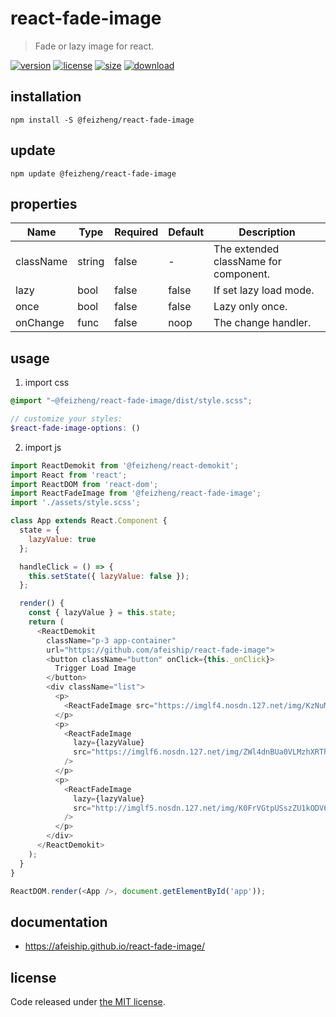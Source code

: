 # react-fade-image
> Fade or lazy image for react.

[![version][version-image]][version-url]
[![license][license-image]][license-url]
[![size][size-image]][size-url]
[![download][download-image]][download-url]

## installation
```shell
npm install -S @feizheng/react-fade-image
```

## update
```shell
npm update @feizheng/react-fade-image
```

## properties
| Name      | Type   | Required | Default | Description                           |
| --------- | ------ | -------- | ------- | ------------------------------------- |
| className | string | false    | -       | The extended className for component. |
| lazy      | bool   | false    | false   | If set lazy load mode.                |
| once      | bool   | false    | false   | Lazy only once.                       |
| onChange  | func   | false    | noop    | The change handler.                   |


## usage
1. import css
  ```scss
  @import "~@feizheng/react-fade-image/dist/style.scss";

  // customize your styles:
  $react-fade-image-options: ()
  ```
2. import js
  ```js
  import ReactDemokit from '@feizheng/react-demokit';
  import React from 'react';
  import ReactDOM from 'react-dom';
  import ReactFadeImage from '@feizheng/react-fade-image';
  import './assets/style.scss';

  class App extends React.Component {
    state = {
      lazyValue: true
    };

    handleClick = () => {
      this.setState({ lazyValue: false });
    };

    render() {
      const { lazyValue } = this.state;
      return (
        <ReactDemokit
          className="p-3 app-container"
          url="https://github.com/afeiship/react-fade-image">
          <button className="button" onClick={this._onClick}>
            Trigger Load Image
          </button>
          <div className="list">
            <p>
              <ReactFadeImage src="https://imglf4.nosdn.127.net/img/KzNuMlRKSFVENitYYjJBYnU5Q2cwQjRjd0ljSURUWmxZeGxvWVlOYnhHZWRReFBoUVJWUXFRPT0.jpg?imageView&thumbnail=1680x0&quality=96&stripmeta=0&type=jpg" />
            </p>
            <p>
              <ReactFadeImage
                lazy={lazyValue}
                src="https://imglf6.nosdn.127.net/img/ZWl4dnBUa0VLMzhXRThRbnV3UWlQelY1dGNPeUdQMUhib2IwOEVvTEhvUTRISnUwNmkwekV3PT0.jpg?imageView&thumbnail=3000y2000&type=jpg&quality=96&stripmeta=0&type=jpg%7Cwatermark&type=2&text=wqkgeHVlc2h1wrdBcnRvbW8gLyA3NzQzNzQ2NTUubG9mdGVyLmNvbQ==&font=bXN5aA==&gravity=southwest&dissolve=30&fontsize=680&dx=32&dy=36&stripmeta=0"
              />
            </p>
            <p>
              <ReactFadeImage
                lazy={lazyValue}
                src="http://imglf5.nosdn.127.net/img/K0FrVGtpUSszZU1kODV6SzZUSFZaNFhGaEliU29uSmJzL3lXdUpoK3ZLdjMyNWp1OWJTRnB3PT0.jpg?imageView&thumbnail=3000y1687&type=jpg&quality=96&stripmeta=0&type=jpg"
              />
            </p>
          </div>
        </ReactDemokit>
      );
    }
  }

  ReactDOM.render(<App />, document.getElementById('app'));

  ```

## documentation
- https://afeiship.github.io/react-fade-image/


## license
Code released under [the MIT license](https://github.com/afeiship/react-fade-image/blob/master/LICENSE.txt).

[version-image]: https://img.shields.io/npm/v/@feizheng/react-fade-image
[version-url]: https://npmjs.org/package/@feizheng/react-fade-image

[license-image]: https://img.shields.io/npm/l/@feizheng/react-fade-image
[license-url]: https://github.com/afeiship/react-fade-image/blob/master/LICENSE.txt

[size-image]: https://img.shields.io/bundlephobia/minzip/@feizheng/react-fade-image
[size-url]: https://github.com/afeiship/react-fade-image/blob/master/dist/react-fade-image.min.js

[download-image]: https://img.shields.io/npm/dm/@feizheng/react-fade-image
[download-url]: https://www.npmjs.com/package/@feizheng/react-fade-image
